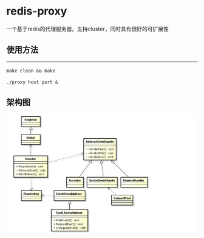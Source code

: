 # redis-proxy
一个基于redis的代理服务器。支持cluster，同时具有很好的可扩展性
## 使用方法

---

```
make clean && make
```

 
```
./proxy host port &
```
## 架构图
![image](https://github.com/liujunxiang/redis-proxy/blob/master/resource/1.png)

